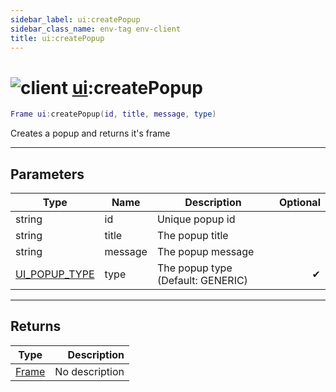 ```yaml
---
sidebar_label: ui:createPopup
sidebar_class_name: env-tag env-client
title: ui:createPopup
---
```


# <img src='/img/wiki/client.png' alt='client' data-tag='env-tag' /> [ui](../ui/README.md):createPopup

```lua
Frame ui:createPopup(id, title, message, type)
```

Creates a popup and returns it's frame<br/>

-----------------
## Parameters

| Type   | Name | Description | Optional |
| ------ | ---- | ----------- | -------: |
| string | id | Unique popup id |   |
| string | title | The popup title |   |
| string | message | The popup message |   |
| [UI_POPUP_TYPE](../ui_popup_type/README.md) | type | The popup type (Default: GENERIC) | ✔ |

-----------------
## Returns

| Type   | Description |
| ------ | ----------: |
| [Frame](../frame/README.md) | No description |
